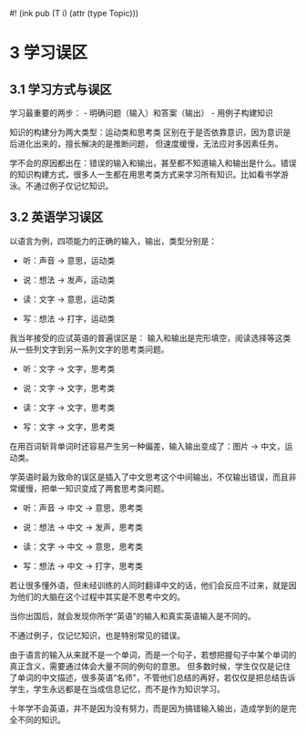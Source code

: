 #! (ink pub (T i) (attr (type Topic)))

# 3 学习误区

## 3.1 学习方式与误区

学习最重要的两步： - 明确问题（输入）和答案（输出） - 用例子构建知识

知识的构建分为两大类型：运动类和思考类 区别在于是否依靠意识，因为意识是后进化出来的，擅长解决的是推断问题， 但速度缓慢，无法应对多因素任务。

学不会的原因都出在：错误的输入和输出，甚至都不知道输入和输出是什么。错误的知识构建方式，很多人一生都在用思考类方式来学习所有知识。比如看书学游泳。不通过例子仅记忆知识。

## 3.2 英语学习误区

以语言为例，四项能力的正确的输入，输出，类型分别是：

-   听：声音 -> 意思，运动类
    
-   说：想法 -> 发声，运动类
    
-   读：文字 -> 意思，运动类
    
-   写：想法 -> 打字，运动类
    

我当年接受的应试英语的普遍误区是： 输入和输出是完形填空，阅读选择等这类从一些列文字到另一系列文字的思考类问题。

-   听：文字 -> 文字，思考类
    
-   说：文字 -> 文字，思考类
    
-   读：文字 -> 文字，思考类
    
-   写：文字 -> 文字，思考类
    

在用百词斩背单词时还容易产生另一种偏差，输入输出变成了：图片 -> 中文，运动类。

学英语时最为致命的误区是插入了中文思考这个中间输出，不仅输出错误，而且非常缓慢，把单一知识变成了两套思考类问题。

-   听：声音 -> 中文 -> 意思，思考类
    
-   说：想法 -> 中文 -> 发声，思考类
    
-   读：文字 -> 中文 -> 意思，思考类
    
-   写：想法 -> 中文 -> 打字，思考类
    

若让很多懂外语，但未经训练的人同时翻译中文的话，他们会反应不过来，就是因为他们的大脑在这个过程中其实是不思考中文的。

当你出国后，就会发现你所学“英语”的输入和真实英语输入是不同的。

不通过例子，仅记忆知识，也是特别常见的错误。

由于语言的输入从来就不是一个单词，而是一个句子，若想把握句子中某个单词的真正含义，需要通过体会大量不同的例句的意思。 但多数时候，学生仅仅是记住了单词的中文描述，很多英语“名师”，不管他们总结的再好，若仅仅是把总结告诉学生，学生永远都是在当成信息记忆，而不是作为知识学习。

十年学不会英语，并不是因为没有努力，而是因为搞错输入输出，造成学到的是完全不同的知识。